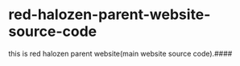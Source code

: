 # red-halozen-parent-website-source-code
this is red halozen parent website(main website source code).####
